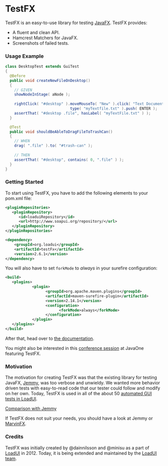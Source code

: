TestFX
======

TestFX is an easy-to-use library for testing [JavaFX][2]. TestFX provides:

 - A fluent and clean API.
 - Hamcrest Matchers for JavaFX.
 - Screenshots of failed tests.

### Usage Example

```java
class DesktopTest extends GuiTest
{
  @Before
  public void createNewFileOnDesktop()
  {
    // GIVEN
    showNodeInStage( aNode );
  
    rightClick( "#desktop" ).moveMouseTo( "New" ).click( "Text Document" ).
                             type( "myTextfile.txt" ).push( ENTER );
    assertThat( "#desktop .file", hasLabel( "myTextFile.txt" ) );
  }

  @Test
  public void shouldBeAbleToDragFileToTrashCan()
  {
    // WHEN
    drag( ".file" ).to( "#trash-can" );
    
    // THEN
    assertThat( "#desktop", contains( 0, ".file" ) );
  }
}
```


### Getting Started
To start using TestFX, you have to add the following elements to your pom.xml file:
```XML
<pluginRepositories>
   <pluginRepository>
      <id>loaduiRepository</id>
      <url>http://www.soapui.org/repository/</url>
   </pluginRepository>
</pluginRepositories>
```
```XML
<dependency>
    <groupId>org.loadui</groupId>
    <artifactId>testFx</artifactId>
    <version>2.6.1</version>
</dependency>
```
You will also have to set `forkMode` to _always_ in your surefire configuration:
```XML
<build>
   <plugins>
		    <plugin>
			      <groupId>org.apache.maven.plugins</groupId>
			      <artifactId>maven-surefire-plugin</artifactId>
			      <version>2.14.1</version>
			      <configuration>
				        <forkMode>always</forkMode>
			      </configuration>
		    </plugin>
   </plugins>
</build>
```

After that, head over to [the documentation][7].

You might also be interested in this [conference session][8] at JavaOne featuring TestFX.

### Motivation
The motivation for creating TestFX was that the existing library for testing JavaFX, [Jemmy][1], was
too verbose and unwieldy. We wanted more behavior driven tests with easy-to-read code that our tester could follow and modify on her own.
Today, TestFX is used in all of the about 50 [automated GUI tests in LoadUI][9].

[Comparison with Jemmy][4]

If TestFX does not suit your needs, you should have a look at Jemmy or [MarvinFX][6].

### Credits
TestFX was initially created by @dainnilsson and @minisu as a part of [LoadUI][2] in 2012. Today, it is being extended
and maintained by the [LoadUI team][5].

[1]: https://jemmy.java.net/              "Jemmy website"
[2]: https://github.com/SmartBear/loadui  "LoadUI project at Github"
[3]: http://www.oracle.com/technetwork/java/javafx/overview/index.html "JavaFX website"
[4]: https://github.com/SmartBear/TestFX/wiki/Comparison-with-Jemmy "Comparison with Jemmy"
[5]: https://github.com/SmartBear/loadui/graphs/contributors "Contributors of LoadUI"
[6]: https://github.com/guigarage/MarvinFX "MarvinFX's project page on Github"
[7]: https://github.com/SmartBear/TestFX/wiki/Documentation "Documentation"
[8]: https://oracleus.activeevents.com/2013/connect/sessionDetail.ww?SESSION_ID=2670 "Ten Man-Years of JavaFX: Real-World Project Experiences [CON2670]"
[9]: https://github.com/SmartBear/loadui/tree/master/loadui-project/loadui-fx-interface/src/test/java/com/eviware/loadui/ui/fx "GUI tests in LoadUI"
